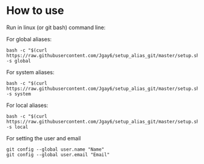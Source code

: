 # How to use

Run in linux (or git bash) command line:

For global aliases:
```shell
bash -c "$(curl https://raw.githubusercontent.com/Jgay6/setup_alias_git/master/setup.sh)" -s global
```

For system aliases:
```shell
bash -c "$(curl https://raw.githubusercontent.com/Jgay6/setup_alias_git/master/setup.sh)" -s system
```
For local aliases:
```shell
bash -c "$(curl https://raw.githubusercontent.com/Jgay6/setup_alias_git/master/setup.sh)" -s local
```

For setting the user and email
```shell
git config --global user.name "Name"
git config --global user.email "Email"
```
